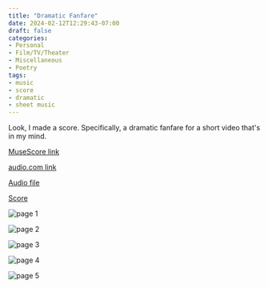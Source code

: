 ```yaml
---
title: "Dramatic Fanfare"
date: 2024-02-12T12:29:43-07:00
draft: false
categories:
- Personal
- Film/TV/Theater
- Miscellaneous
- Poetry
tags:
- music
- score
- dramatic
- sheet music
---
```


Look, I made a score. Specifically, a dramatic fanfare for a short video that's in my mind.

[MuseScore link](https://musescore.com/user/32212527/scores/14424397)

[audio.com link](https://audio.com/philrw/audio/dramatic-fanfare)

<!--more-->

[Audio file](/audio/2024-02-12%20Fanfare.mp3)

[Score](/files/2024-02-12%20Fanfare.pdf)

![page 1](/images/2024-02-12%20Fanfare-1.png)

![page 2](/images/2024-02-12%20Fanfare-2.png)

![page 3](/images/2024-02-12%20Fanfare-3.png)

![page 4](/images/2024-02-12%20Fanfare-4.png)

![page 5](/images/2024-02-12%20Fanfare-5.png)
